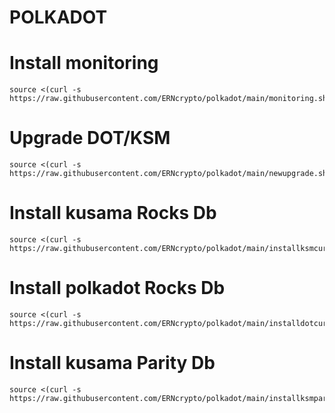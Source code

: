# POLKADOT
#    Install monitoring
    source <(curl -s https://raw.githubusercontent.com/ERNcrypto/polkadot/main/monitoring.sh)
# Upgrade DOT/KSM
    source <(curl -s https://raw.githubusercontent.com/ERNcrypto/polkadot/main/newupgrade.sh)
# Install kusama Rocks Db
    source <(curl -s https://raw.githubusercontent.com/ERNcrypto/polkadot/main/installksmcurl.sh)
# Install polkadot Rocks Db
    source <(curl -s https://raw.githubusercontent.com/ERNcrypto/polkadot/main/installdotcurl.sh)
# Install kusama Parity Db
    source <(curl -s https://raw.githubusercontent.com/ERNcrypto/polkadot/main/installksmparity.sh)
